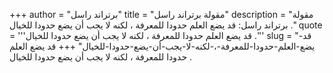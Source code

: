 +++
author = "برتراند راسل"
title = "مقولة برتراند راسل"
description = "مقولة برتراند راسل: قد يضع العلم حدودا للمعرفة ، لكنه لا يجب أن يضع حدودا للخيال ."
quote = '''قد يضع العلم حدودا للمعرفة ، لكنه لا يجب أن يضع حدودا للخيال .'''
slug = "قد-يضع-العلم-حدودا-للمعرفة-،-لكنه-لا-يجب-أن-يضع-حدودا-للخيال"
+++
قد يضع العلم حدودا للمعرفة ، لكنه لا يجب أن يضع حدودا للخيال .
